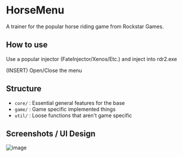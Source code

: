 # HorseMenu

A trainer for the popular horse riding game from Rockstar Games.

## How to use
Use a popular injector (FateInjector/Xenos/Etc.) and inject into rdr2.exe

(INSERT) Open/Close the menu

## Structure

- `core/` : Essential general features for the base
- `game/` : Game specific implemented things
- `util/` : Loose functions that aren't game specific

## Screenshots / UI Design

![image](https://github.com/YimMenu/HorseMenu/assets/24372625/e1395e75-7feb-4c4a-9286-bd774e2aaeca)



